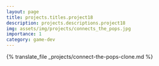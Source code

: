 ```yaml
---
layout: page
title: projects.titles.project18
description: projects.descriptions.project18
img: assets/img/projects/connects_the_pops.jpg
importance: 1
category: game-dev
---
```


{% translate_file _projects/connect-the-pops-clone.md %}
